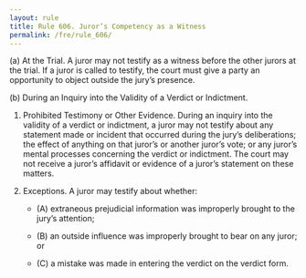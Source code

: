 ```yaml
---
layout: rule
title: Rule 606. Juror’s Competency as a Witness
permalink: /fre/rule_606/
---
```


(a) At the Trial. A juror may not testify as a witness before the other jurors at the trial. If a juror is called to testify, the court must give a party an opportunity to object outside the jury’s presence.


(b) During an Inquiry into the Validity of a Verdict or Indictment.


1. Prohibited Testimony or Other Evidence. During an inquiry into the validity of a verdict or indictment, a juror may not testify about any statement made or incident that occurred during the jury’s deliberations; the effect of anything on that juror’s or another juror’s vote; or any juror’s mental processes concerning the verdict or indictment. The court may not receive a juror’s affidavit or evidence of a juror’s statement on these matters.


2. Exceptions. A juror may testify about whether:


    - (A) extraneous prejudicial information was improperly brought to the jury’s attention;


    - (B) an outside influence was improperly brought to bear on any juror; or


    - (C) a mistake was made in entering the verdict on the verdict form.

